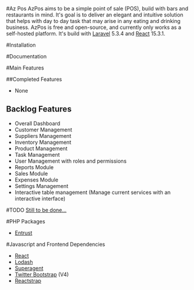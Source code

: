 #Az Pos
AzPos aims to be a simple point of sale (POS), build with bars and restaurants in mind. It's goal
is to deliver an elegant and intuitive solution that helps with day to day task that may arise in any eating and drinking business.
AzPos is free and open-source, and currently only works as a self-hosted platform. It's build with [Laravel](https://laravel.com) 5.3.4 and [React](https://facebook.github.io/react/) 15.3.1.

#Installation

#Documentation

#Main Features

##Completed Features
 * None

## Backlog Features
* Overall Dashboard
* Customer Management
* Suppliers Management
* Inventory Management
* Product Management
* Task Management
* User Management with roles and permissions
* Reports Module
* Sales Module
* Expenses Module
* Settings Management
* Interactive table management (Manage current services with an interactive interface)


#TODO
[Still to be done... ](todo.md)

#PHP Packages
* [Entrust](https://github.com/Zizaco/entrust)
 
#Javascript and Frontend Dependencies
* [React](https://github.com/facebook/react)
* [Lodash](https://github.com/lodash/lodash)
* [Superagent](https://github.com/visionmedia/superagent)
* [Twitter Bootstrap](https://github.com/twbs/bootstrap) (V4)
* [Reactstrap](https://github.com/reactstrap/reactstrap)



